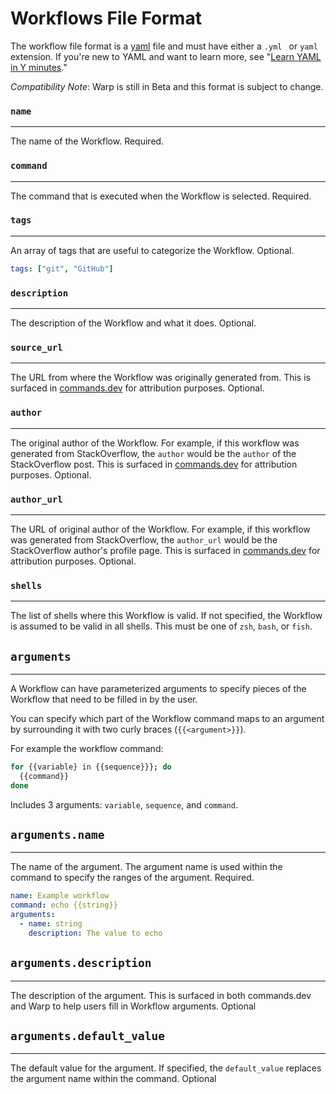 # Workflows File Format

The workflow file format is a [yaml](https://yaml.org/) file and must have either a `.yml ` or `yaml` extension. If you're new to YAML and want to learn more, see "[Learn YAML in Y minutes](https://learnxinyminutes.com/docs/yaml/)."


_Compatibility Note_: Warp is still in Beta and this format is subject to change.

###  `name`
---
The name of the Workflow. Required.

### `command`
----
The command that is executed when the Workflow is selected. Required.

### `tags`
----
An array of tags that are useful to categorize the Workflow. Optional.

```yaml
tags: ["git", "GitHub"]
```

### `description`
----
The description of the Workflow and what it does. Optional.

### `source_url`
----
The URL from where the Workflow was originally generated from. This is surfaced in [commands.dev](https://www.commands.dev/) for attribution purposes. Optional.


### `author`
----
The original author of the Workflow. For example, if this workflow was generated from StackOverflow, the `author` would be the `author` of the StackOverflow post. This is surfaced in [commands.dev](https://www.commands.dev/) for attribution purposes. Optional.

### `author_url`
----
The URL of original author of the Workflow. For example, if this workflow was generated from StackOverflow, the `author_url` would be the StackOverflow author's profile page. This is surfaced in [commands.dev](https://www.commands.dev/) for attribution purposes. Optional.

### `shells`
----
The list of shells where this Workflow is valid. If not specified, the Workflow is assumed to be valid in all shells. This must be one of `zsh`, `bash`, or  `fish`.


## `arguments`
----
A Workflow can have parameterized arguments to specify pieces of the Workflow that need to be filled in by the user.

You can specify which part of the Workflow command maps to an argument by surrounding it with two curly braces (`{{<argument>}}`).

For example the workflow command:
```bash
for {{variable} in {{sequence}}}; do
  {{command}}
done
```
Includes 3 arguments: `variable`, `sequence`, and `command`.

## `arguments.name` 
-----
The name of the argument. The argument name is used within the command to specify the ranges of the argument. Required.

```yaml
name: Example workflow
command: echo {{string}}
arguments:
  - name: string
    description: The value to echo
```

## `arguments.description` 
-----
The description of the argument. This is surfaced in both commands.dev and Warp to help users fill in Workflow arguments. Optional

## `arguments.default_value`
-----
The default value for the argument. If specified, the `default_value` replaces the argument name within the command. Optional
